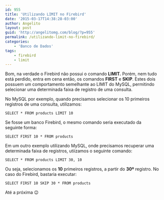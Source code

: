 ```yaml
---
id: 955
title: 'Utilizando LIMIT no Firebird'
date: '2015-03-17T14:38:28-03:00'
author: Angelito
layout: post
guid: 'http://angelitomg.com/blog/?p=955'
permalink: /utilizando-limit-no-firebird/
categories:
    - 'Banco de Dados'
tags:
    - firebird
    - limit
---
```


Bom, na verdade o Firebird não possui o comando **LIMIT.** Porém, nem tudo está perdido, entra em cena então, os comandos **FIRST** e **SKIP**. Estes dois possuem um comportamento semelhante ao LIMIT do MySQL, permitindo selecionar uma determinada faixa de registro de uma consulta.

No MySQL por exemplo, quando precisamos selecionar os 10 primeiros registros de uma consulta, utilizamos:

`SELECT * FROM products LIMIT 10`

Se fosse um banco Firebird, o mesmo comando seria executado da seguinte forma:

`SELECT FIRST 10 * FROM products`

Em um outro exemplo utilizando MySQL, onde precisamos recuperar uma determinada faixa de registros, utiizamos o seguinte comando:

`SELECT * FROM products LIMIT 30, 10`

Ou seja, selecionamos os **10** primeiros registros, a partir do **30º** registro. No caso do Firebird, bastaria executar:

`SELECT FIRST 10 SKIP 30 * FROM products`

Até a próxima 😉